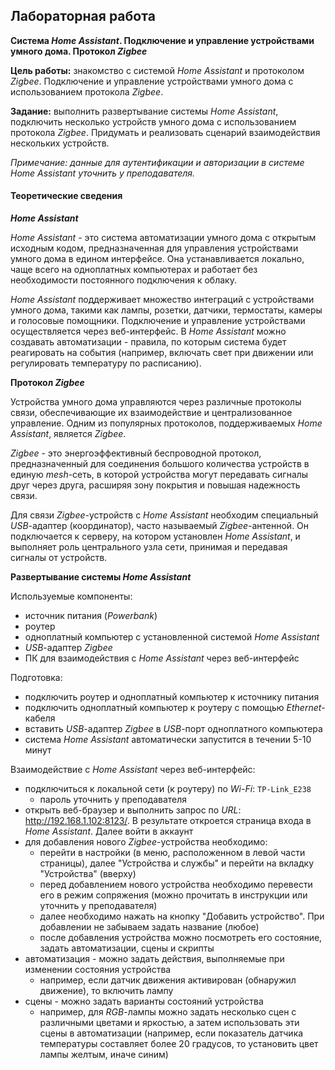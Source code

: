 ## Лабораторная работа

**Система *Home Assistant*. Подключение и управление устройствами умного дома. Протокол *Zigbee***

**Цель работы:** знакомство с системой *Home Assistant* и протоколом *Zigbee*. Подключение и управление устройствами умного дома с использованием протокола *Zigbee*.

**Задание:** выполнить развертывание системы *Home Assistant*, подключить несколько устройств умного дома с использованием протокола *Zigbee*. Придумать и реализовать сценарий взаимодействия нескольких устройств.

*Примечание: данные для аутентификации и авторизации в системе Home Assistant уточнить у преподавателя.*

#### Теоретические сведения

***Home Assistant***

*Home Assistant* - это система автоматизации умного дома с открытым исходным кодом, предназначенная для управления устройствами умного дома в едином интерфейсе. Она устанавливается локально, чаще всего на одноплатных компьютерах и работает без необходимости постоянного подключения к облаку.

*Home Assistant* поддерживает множество интеграций с устройствами умного дома, такими как лампы, розетки, датчики, термостаты, камеры и голосовые помощники. Подключение и управление устройствами осуществляется через веб-интерфейс. В *Home Assistant* можно создавать автоматизации - правила, по которым система будет реагировать на события (например, включать свет при движении или регулировать температуру по расписанию).

**Протокол *Zigbee***

Устройства умного дома управляются через различные протоколы связи, обеспечивающие их взаимодействие и централизованное управление. Одним из популярных протоколов, поддерживаемых *Home Assistant*, является *Zigbee*. 

*Zigbee* - это энергоэффективный беспроводной протокол, предназначенный для соединения большого количества устройств в единую *mesh*-сеть, в которой устройства могут передавать сигналы друг через друга, расширяя зону покрытия и повышая надежность связи.

Для связи *Zigbee*-устройств с *Home Assistant* необходим специальный *USB*-адаптер (координатор), часто называемый *Zigbee*-антенной. Он подключается к серверу, на котором установлен *Home Assistant*, и выполняет роль центрального узла сети, принимая и передавая сигналы от устройств.

**Развертывание системы *Home Assistant***

Используемые компоненты:
- источник питания (*Powerbank*)
- роутер
- одноплатный компьютер с установленной системой *Home Assistant*
- *USB*-адаптер *Zigbee*
- ПК для взаимодействия с *Home Assistant* через веб-интерфейс

Подготовка:
- подключить роутер и одноплатный компьютер к источнику питания
- подключить одноплатный компьютер к роутеру с помощью *Ethernet*-кабеля
- вставить *USB*-адаптер *Zigbee* в *USB*-порт одноплатного компьютера
- система *Home Assistant* автоматически запустится в течении 5-10 минут

Взаимодействие с *Home Assistant* через веб-интерфейс:
- подключиться к локальной сети (к роутеру) по *Wi-Fi*: `TP-Link_E238`
	- пароль уточнить у преподавателя
- открыть веб-браузер и выполнить запрос по *URL*: http://192.168.1.102:8123/. В результате откроется страница входа в *Home Assistant*. Далее войти в аккаунт
- для добавления нового *Zigbee*-устройства необходимо:
	- перейти в настройки (в меню, расположенном в левой части страницы), далее "Устройства и службы" и перейти на вкладку "Устройства" (вверху)
	- перед добавлением нового устройства необходимо перевести его в режим сопряжения (можно прочитать в инструкции или уточнить у преподавателя)
	- далее необходимо нажать на кнопку "Добавить устройство". При добавлении не забываем задать название (любое)
	- после добавления устройства можно посмотреть его состояние, задать автоматизации, сцены и скрипты
- автоматизация - можно задать действия, выполняемые при изменении состояния устройства
	- например, если датчик движения активирован (обнаружил движение), то включить лампу
- сцены - можно задать варианты состояний устройства
	- например, для *RGB*-лампы можно задать несколько сцен с различными цветами и яркостью, а затем использовать эти сцены в автоматизации (например, если показатель датчика температуры составляет более 20 градусов, то установить цвет лампы желтым, иначе синим)
